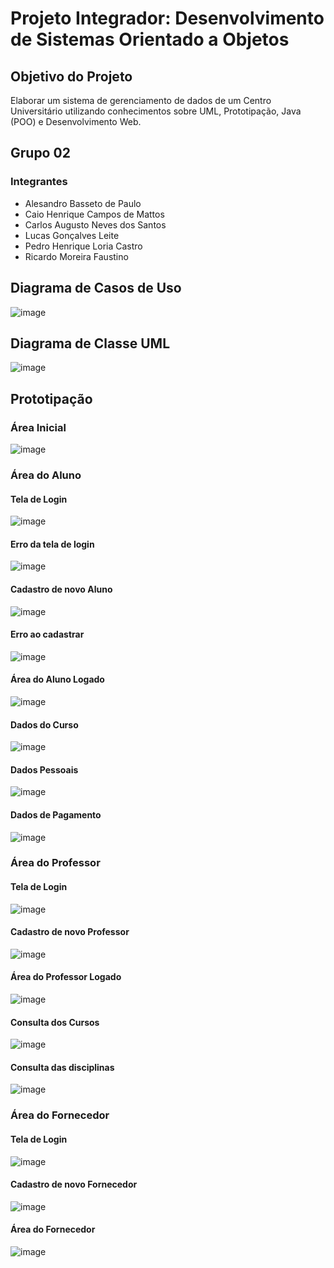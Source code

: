 # Projeto Integrador: Desenvolvimento de Sistemas Orientado a Objetos

## Objetivo do Projeto
Elaborar um sistema de gerenciamento de dados de um Centro Universitário utilizando conhecimentos sobre UML, Prototipação, Java (POO) e Desenvolvimento Web.

## Grupo 02
### Integrantes
- Alesandro Basseto de Paulo
- Caio Henrique Campos de Mattos
- Carlos Augusto Neves dos Santos
- Lucas Gonçalves Leite
- Pedro Henrique Loria Castro
- Ricardo Moreira Faustino

## Diagrama de Casos de Uso
![image](https://github.com/luc4sleite/senac-pi/assets/115735167/37a1fd74-80c9-4479-bd78-ae0dd80606c9)

## Diagrama de Classe UML
![image](https://github.com/luc4sleite/senac-pi/assets/115735167/e92e0cf9-37b2-4049-b063-d932eeaea6a7)


## Prototipação
### Área Inicial
![image](https://github.com/luc4sleite/senac-pi/assets/115735167/683a3b69-27f1-493e-86b9-712367c3abc8)

### Área do Aluno
#### Tela de Login
![image](https://github.com/luc4sleite/senac-pi/assets/115735167/92c84de6-b261-481d-bfa4-8106336ac78b)

#### Erro da tela de login
![image](https://github.com/luc4sleite/senac-pi/assets/115735167/73388956-bfc8-44fc-8ff8-01bb3f7f85cc)

#### Cadastro de novo Aluno
![image](https://github.com/luc4sleite/senac-pi/assets/115735167/38f99d0a-db35-4fe2-916c-15e83d598f46)

#### Erro ao cadastrar
![image](https://github.com/luc4sleite/senac-pi/assets/115735167/10419f53-2a1e-4e71-b647-11c760ac3229)

#### Área do Aluno Logado
![image](https://github.com/luc4sleite/senac-pi/assets/115735167/0bb16f69-62d4-47c3-9be9-a82030bffc1b)

#### Dados do Curso
![image](https://github.com/luc4sleite/senac-pi/assets/115735167/e9c1966a-4c0a-45d6-b163-583c0682fe5f)

#### Dados Pessoais
![image](https://github.com/luc4sleite/senac-pi/assets/115735167/bbbe29f3-6e9e-4d14-8362-3ef96ad89cf7)

#### Dados de Pagamento
![image](https://github.com/luc4sleite/senac-pi/assets/115735167/d55eea66-39a8-4e9e-8d69-f0ce25da0ac8)

### Área do Professor
#### Tela de Login
![image](https://github.com/luc4sleite/senac-pi/assets/115735167/a5d99358-f0f8-44f7-b8c1-95263b339ddf)

#### Cadastro de novo Professor
![image](https://github.com/luc4sleite/senac-pi/assets/115735167/c3c62458-174b-43b9-959e-e14e09e5ee3d)

#### Área do Professor Logado
![image](https://github.com/luc4sleite/senac-pi/assets/115735167/2c4a67ae-8ce1-45ee-9b84-e97793215845)

#### Consulta dos Cursos
![image](https://github.com/luc4sleite/senac-pi/assets/115735167/a4e589e2-8663-4bc1-8659-73d1799063b3)

#### Consulta das disciplinas
![image](https://github.com/luc4sleite/senac-pi/assets/115735167/c8a938b8-9b64-45eb-972e-6cb20287686e)

### Área do Fornecedor
#### Tela de Login
![image](https://github.com/luc4sleite/senac-pi/assets/115735167/6d4cb0f9-9bbe-45f6-8c43-bb7eb5886b26)

#### Cadastro de novo Fornecedor
![image](https://github.com/luc4sleite/senac-pi/assets/115735167/2234c83e-3144-4167-b2b8-7341cc99713e)

#### Área do Fornecedor
![image](https://github.com/luc4sleite/senac-pi/assets/115735167/a4a12329-03d3-4ba0-98c9-6a2434af6c54)




